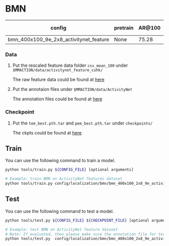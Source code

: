 # BMN
config | pretrain | AR@100| AUC | gpu_mem(M) | iter time(s) | ckpt | log
-|-|-|-|-|-|- | -
bmn_400x100_9e_2x8_activitynet_feature | None |75.28|67.22|5420|3.27|[ckpt]()| [log]()

### Data
1. Put the rescaled feature data folder `csv_mean_100` under `$MMACTION/data/activitynet_feature_cuhk/`

    The raw feature data could be found at [here](https://github.com/wzmsltw/BSN-boundary-sensitive-network)

2. Put the annotaion files under `$MMACTION/data/ActivityNet`

    The annotation files could be found at [here]()

### Checkpoint
1. Put the `tem_best.pth.tar` and `pem_best.pth.tar` under `checkpoints/`

    The ckpts could be found at [here]()

## Train
You can use the following command to train a model.
```Bash
python tools/train.py ${CONFIG_FILE} [optional arguments]

# Example: train BMN on ActivityNet features dataset
python tools/train.py config/localization/bmn/bmn_400x100_2x8_9e_activitynet_feature.py
```

## Test
You can use the following command to test a model.
```Bash
python tools/test.py ${CONFIG_FILE} ${CHECKPOINT_FILE} [optional arguments]

# Example: test BMN on ActivityNet feature dataset
# Note: If evaluated, then please make sure the annotation file for test data contains groundtruth.
python tools/test.py  config/localization/bmn/bmn_400x100_2x8_9e_activitynet_feature.py checkpoints/SOME_CHECKPOINT.pth --eval AR@AN --out results.json
```
